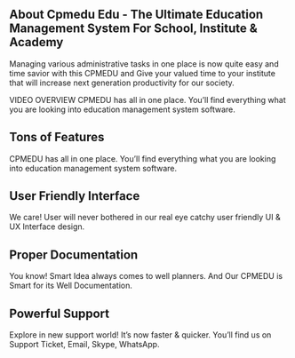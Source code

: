 ## About Cpmedu Edu - The Ultimate Education Management System For School, Institute & Academy 

Managing various administrative tasks in one place is now quite easy and time savior with this CPMEDU and Give your valued time to your institute that will increase next generation productivity for our society.

VIDEO OVERVIEW 
CPMEDU has all in one place. You’ll find everything what you are looking into education management system software.


## Tons of Features
CPMEDU has all in one place. You’ll find everything what you are looking into education management system software.

## User Friendly Interface
We care! User will never bothered in our real eye catchy user friendly UI & UX Interface design. 

## Proper Documentation
You know! Smart Idea always comes to well planners. And Our CPMEDU is Smart for its Well Documentation. 


## Powerful Support
Explore in new support world! It’s now faster & quicker. You’ll find us on Support Ticket, Email, Skype, WhatsApp.


